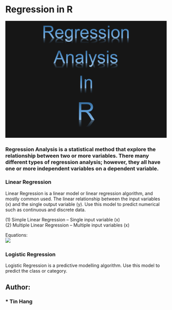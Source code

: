 # Regression in R  
<img src="RegressionAnalysisR.PNG">

### Regression Analysis is a statistical method that explore the relationship between two or more variables. There many different types of regression analysis; however, they all have one or more independent variables on a dependent variable.  
### Linear Regression
Linear Regression is a linear model or linear regression algorithm, and mostly common used. The linear relationship between the input variables (x) and the single output variable (y). 
Use this model to predict numerical such as continuous and discrete data.  

(1) Simple Linear Regression – Single input variable (x)  
(2) Multiple Linear Regression – Multiple input variables (x)  

Equations:  
<img src="\Huge https://render.githubusercontent.com/render/math?math= y = b_{0} + b_{1}*x">


### Logistic Regression
Logistic Regression is a predictive modelling algorithm.  Use this model to predict the class or category.  

## Author:  
### * Tin Hang  
